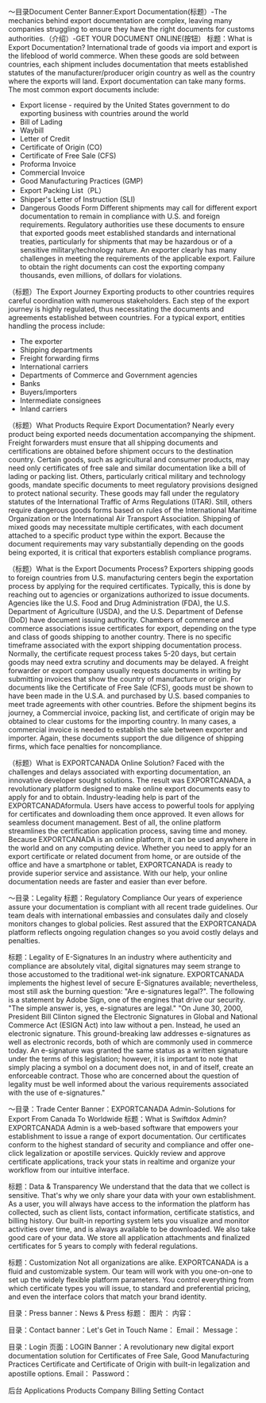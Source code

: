 ～目录Document Center
Banner:Export Documentation(标题）-The mechanics behind export documentation are complex, leaving many companies struggling to ensure they have the right documents for customs authorities.（介绍）-GET YOUR DOCUMENT ONLINE(按钮）
标题：What is Export Documentation?
International trade of goods via import and export is the lifeblood of world commerce. When these goods are sold between countries, each shipment includes documentation that meets established statutes of the manufacturer/producer origin country as well as the country where the exports will land. Export documentation can take many forms. The most common export documents include:
* Export license - required by the United States government to do exporting business with countries around the world
* Bill of Lading
* Waybill
* Letter of Credit
* Certificate of Origin (CO)
* Certificate of Free Sale (CFS)
* Proforma Invoice
* Commercial Invoice
* Good Manufacturing Practices (GMP)
* Export Packing List（PL）
* Shipper's Letter of Instruction (SLI)
* Dangerous Goods Form
Different shipments may call for different export documentation to remain in compliance with U.S. and foreign requirements. Regulatory authorities use these documents to ensure that exported goods meet established standards and international treaties, particularly for shipments that may be hazardous or of a sensitive military/technology nature.
An exporter clearly has many challenges in meeting the requirements of the applicable export. Failure to obtain the right documents can cost the exporting company thousands, even millions, of dollars for violations.

（标题）The Export Journey
Exporting products to other countries requires careful coordination with numerous stakeholders. Each step of the export journey is highly regulated, thus necessitating the documents and agreements established between countries. For a typical export, entities handling the process include:
* The exporter
* Shipping departments
* Freight forwarding firms
* International carriers
* Departments of Commerce and Government agencies
* Banks
* Buyers/importers
* Intermediate consignees
* Inland carriers

（标题）What Products Require Export Documentation?
Nearly every product being exported needs documentation accompanying the shipment. Freight forwarders must ensure that all shipping documents and certifications are obtained before shipment occurs to the destination country. Certain goods, such as agricultural and consumer products, may need only certificates of free sale and similar documentation like a bill of lading or packing list.
Others, particularly critical military and technology goods, mandate specific documents to meet regulatory provisions designed to protect national security. These goods may fall under the regulatory statutes of the International Traffic of Arms Regulations (ITAR). Still, others require dangerous goods forms based on rules of the International Maritime Organization or the International Air Transport Association. Shipping of mixed goods may necessitate multiple certificates, with each document attached to a specific product type within the export.
Because the document requirements may vary substantially depending on the goods being exported, it is critical that exporters establish compliance programs.

（标题）What is the Export Documents Process?
Exporters shipping goods to foreign countries from U.S. manufacturing centers begin the exportation process by applying for the required certificates. Typically, this is done by reaching out to agencies or organizations authorized to issue documents. Agencies like the U.S. Food and Drug Administration (FDA), the U.S. Department of Agriculture (USDA), and the U.S. Department of Defense (DoD) have document issuing authority. Chambers of commerce and commerce associations issue certificates for export, depending on the type and class of goods shipping to another country.
There is no specific timeframe associated with the export shipping documentation process. Normally, the certificate request process takes 5-20 days, but certain goods may need extra scrutiny and documents may be delayed. A freight forwarder or export company usually requests documents in writing by submitting invoices that show the country of manufacture or origin.
For documents like the Certificate of Free Sale (CFS), goods must be shown to have been made in the U.S.A. and purchased by U.S. based companies to meet trade agreements with other countries.
Before the shipment begins its journey, a Commercial invoice, packing list, and certificate of origin may be obtained to clear customs for the importing country. In many cases, a commercial invoice is needed to establish the sale between exporter and importer. Again, these documents support the due diligence of shipping firms, which face penalties for noncompliance.

（标题）What is EXPORTCANADA Online Solution?
Faced with the challenges and delays associated with exporting documentation, an innovative developer sought solutions. The result was EXPORTCANADA, a revolutionary platform designed to make online export documents easy to apply for and to obtain.
Industry-leading help is part of the EXPORTCANADAformula. Users have access to powerful tools for applying for certificates and downloading them once approved. It even allows for seamless document management. Best of all, the online platform streamlines the certification application process, saving time and money.
Because EXPORTCANADA is an online platform, it can be used anywhere in the world and on any computing device. Whether you need to apply for an export certificate or related document from home, or are outside of the office and have a smartphone or tablet, EXPORTCANADA is ready to provide superior service and assistance. With our help, your online documentation needs are faster and easier than ever before.

～目录：Legality
标题：Regulatory Compliance
Our years of experience assure your documentation is compliant with all recent trade guidelines.
Our team deals with international embassies and consulates daily and closely monitors changes to global policies. Rest assured that the EXPORTCANADA platform reflects ongoing regulation changes so you avoid costly delays and penalties.

标题：Legality of E-Signatures
In an industry where authenticity and compliance are absolutely vital, digital signatures may seem strange to those accustomed to the traditional wet-ink signature.
EXPORTCANADA implements the highest level of secure E-Signatures available; nevertheless, most still ask the burning question: "Are e-signatures legal?". The following is a statement by Adobe Sign, one of the engines that drive our security.
"The simple answer is, yes, e-signatures are legal."
"On June 30, 2000, President Bill Clinton signed the Electronic Signatures in Global and National Commerce Act (ESIGN Act) into law without a pen. Instead, he used an electronic signature. This ground-breaking law addresses e-signatures as well as electronic records, both of which are commonly used in commerce today. An e-signature was granted the same status as a written signature under the terms of this legislation; however, it is important to note that simply placing a symbol on a document does not, in and of itself, create an enforceable contract. Those who are concerned about the question of legality must be well informed about the various requirements associated with the use of e-signatures."

～目录：Trade Center
Banner：EXPORTCANADA Admin-Solutions for Export From Canada To Worldwide
标题：What is Swiftdox Admin?
EXPORTCANADA Admin is a web-based software that empowers your establishment to issue a range of export documentation.
Our certificates conform to the highest standard of security and compliance and offer one-click legalization or apostille services. Quickly review and approve certificate applications, track your stats in realtime and organize your workflow from our intuitive interface.

标题：Data & Transparency
We understand that the data that we collect is sensitive.
That's why we only share your data with your own establishment. As a user, you will always have access to the information the platform has collected, such as client lists, contact information, certificate statistics, and billing history. Our built-in reporting system lets you visualize and monitor activities over time, and is always available to be downloaded. We also take good care of your data. We store all application attachments and finalized certificates for 5 years to comply with federal regulations.

标题：Customization
Not all organizations are alike.
EXPORTCANADA is a fluid and customizable system. Our team will work with you one-on-one to set up the widely flexible platform parameters. You control everything from which certificate types you will issue, to standard and preferential pricing, and even the interface colors that match your brand identity.

目录：Press
banner：News & Press
标题：
图片：
内容：

目录：Contact
banner：Let's Get in Touch
Name：
Email：
Message：

目录：Login
页面：LOGIN
Banner：A revolutionary new digital export documentation solution for Certificates of Free Sale, Good Manufacturing Practices Certificate and Certificate of Origin with built-in legalization and apostille options.
Email：
Password：

后台
Applications
Products
Company
Billing
Setting
Contact